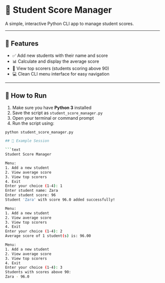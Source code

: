 # 📝 Student Score Manager

A simple, interactive Python CLI app to manage student scores.

---

## 📌 Features

- ✅ Add new students with their name and score  
- 📊 Calculate and display the average score  
- 🏅 View top scorers (students scoring above 90)  
- 💻 Clean CLI menu interface for easy navigation

---

## 🚀 How to Run

1. Make sure you have **Python 3** installed
2. Save the script as `student_score_manager.py`
3. Open your terminal or command prompt
4. Run the script using:

```bash
python student_score_manager.py

## 🧪 Example Session

```text
Student Score Manager

Menu:
1. Add a new student
2. View average score
3. View top scorers
4. Exit
Enter your choice (1-4): 1
Enter student name: Zara
Enter student score: 96
Student 'Zara' with score 96.0 added successfully!

Menu:
1. Add a new student
2. View average score
3. View top scorers
4. Exit
Enter your choice (1-4): 2
Average score of 1 student(s) is: 96.00

Menu:
1. Add a new student
2. View average score
3. View top scorers
4. Exit
Enter your choice (1-4): 3
Students with scores above 90:
Zara - 96.0
